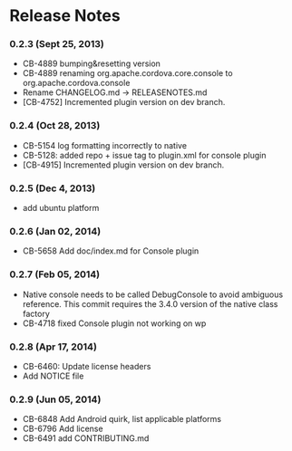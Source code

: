 <!--
#
# Licensed to the Apache Software Foundation (ASF) under one
# or more contributor license agreements.  See the NOTICE file
# distributed with this work for additional information
# regarding copyright ownership.  The ASF licenses this file
# to you under the Apache License, Version 2.0 (the
# "License"); you may not use this file except in compliance
# with the License.  You may obtain a copy of the License at
# 
# http://www.apache.org/licenses/LICENSE-2.0
# 
# Unless required by applicable law or agreed to in writing,
# software distributed under the License is distributed on an
# "AS IS" BASIS, WITHOUT WARRANTIES OR CONDITIONS OF ANY
#  KIND, either express or implied.  See the License for the
# specific language governing permissions and limitations
# under the License.
#
-->
# Release Notes

### 0.2.3 (Sept 25, 2013)
* CB-4889 bumping&resetting version
* CB-4889 renaming org.apache.cordova.core.console to org.apache.cordova.console
* Rename CHANGELOG.md -> RELEASENOTES.md
* [CB-4752] Incremented plugin version on dev branch.

 ### 0.2.4 (Oct 28, 2013)
* CB-5154 log formatting incorrectly to native
* CB-5128: added repo + issue tag to plugin.xml for console plugin
* [CB-4915] Incremented plugin version on dev branch.

### 0.2.5 (Dec 4, 2013)
* add ubuntu platform

### 0.2.6 (Jan 02, 2014)
* CB-5658 Add doc/index.md for Console plugin

### 0.2.7 (Feb 05, 2014)
* Native console needs to be called DebugConsole to avoid ambiguous reference. This commit requires the 3.4.0 version of the native class factory
* CB-4718 fixed Console plugin not working on wp

### 0.2.8 (Apr 17, 2014)
* CB-6460: Update license headers
* Add NOTICE file

### 0.2.9 (Jun 05, 2014)
* CB-6848 Add Android quirk, list applicable platforms
* CB-6796 Add license
* CB-6491 add CONTRIBUTING.md
